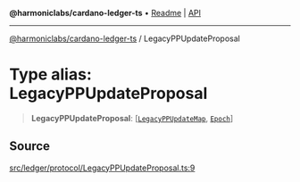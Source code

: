 **@harmoniclabs/cardano-ledger-ts** • [Readme](../Introduction) \| [API](../globals)

***

[@harmoniclabs/cardano-ledger-ts](../Introduction) / LegacyPPUpdateProposal

# Type alias: LegacyPPUpdateProposal

> **LegacyPPUpdateProposal**: [[`LegacyPPUpdateMap`](LegacyPPUpdateMap), [`Epoch`](Epoch)]

## Source

[src/ledger/protocol/LegacyPPUpdateProposal.ts:9](https://github.com/HarmonicLabs/cardano-ledger-ts/blob/d1659b0/src/ledger/protocol/LegacyPPUpdateProposal.ts#L9)
